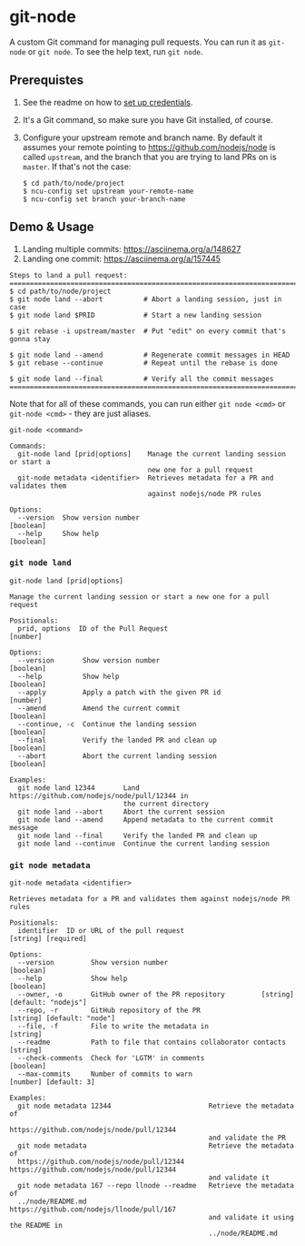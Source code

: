 # git-node

A custom Git command for managing pull requests. You can run it as
`git-node` or `git node`. To see the help text, run `git node`.

## Prerequistes

1. See the readme on how to
  [set up credentials](../README.md#setting-up-credentials).
1. It's a Git command, so make sure you have Git installed, of course.
1. Configure your upstream remote and branch name. By default it assumes your
   remote pointing to https://github.com/nodejs/node is called `upstream`, and
   the branch that you are trying to land PRs on is `master`. If that's not the
   case:

   ```
   $ cd path/to/node/project
   $ ncu-config set upstream your-remote-name
   $ ncu-config set branch your-branch-name
   ```

## Demo & Usage

1. Landing multiple commits: https://asciinema.org/a/148627
2. Landing one commit: https://asciinema.org/a/157445

```
Steps to land a pull request:
==============================================================================
$ cd path/to/node/project
$ git node land --abort          # Abort a landing session, just in case
$ git node land $PRID            # Start a new landing session

$ git rebase -i upstream/master  # Put "edit" on every commit that's gonna stay

$ git node land --amend          # Regenerate commit messages in HEAD
$ git rebase --continue          # Repeat until the rebase is done

$ git node land --final          # Verify all the commit messages
==============================================================================
```

Note that for all of these commands, you can run either
`git node <cmd>` or `git-node <cmd>` - they are just aliases.

```
git-node <command>

Commands:
  git-node land [prid|options]    Manage the current landing session or start a
                                  new one for a pull request
  git-node metadata <identifier>  Retrieves metadata for a PR and validates them
                                  against nodejs/node PR rules

Options:
  --version  Show version number                                       [boolean]
  --help     Show help                                                 [boolean]
```

### `git node land`

```
git-node land [prid|options]

Manage the current landing session or start a new one for a pull request

Positionals:
  prid, options  ID of the Pull Request                                 [number]

Options:
  --version       Show version number                                  [boolean]
  --help          Show help                                            [boolean]
  --apply         Apply a patch with the given PR id                    [number]
  --amend         Amend the current commit                             [boolean]
  --continue, -c  Continue the landing session                         [boolean]
  --final         Verify the landed PR and clean up                    [boolean]
  --abort         Abort the current landing session                    [boolean]

Examples:
  git node land 12344       Land https://github.com/nodejs/node/pull/12344 in
                            the current directory
  git node land --abort     Abort the current session
  git node land --amend     Append metadata to the current commit message
  git node land --final     Verify the landed PR and clean up
  git node land --continue  Continue the current landing session
```

### `git node metadata`

```
git-node metadata <identifier>

Retrieves metadata for a PR and validates them against nodejs/node PR rules

Positionals:
  identifier  ID or URL of the pull request                            [string] [required]

Options:
  --version         Show version number                                          [boolean]
  --help            Show help                                                    [boolean]
  --owner, -o       GitHub owner of the PR repository         [string] [default: "nodejs"]
  --repo, -r        GitHub repository of the PR                 [string] [default: "node"]
  --file, -f        File to write the metadata in                                 [string]
  --readme          Path to file that contains collaborator contacts              [string]
  --check-comments  Check for 'LGTM' in comments                                 [boolean]
  --max-commits     Number of commits to warn                        [number] [default: 3]

Examples:
  git node metadata 12344                        Retrieve the metadata of
                                                 https://github.com/nodejs/node/pull/12344
                                                 and validate the PR
  git node metadata                              Retrieve the metadata of
  https://github.com/nodejs/node/pull/12344      https://github.com/nodejs/node/pull/12344
                                                 and validate it
  git node metadata 167 --repo llnode --readme   Retrieve the metadata of
  ../node/README.md                              https://github.com/nodejs/llnode/pull/167
                                                 and validate it using the README in
                                                 ../node/README.md
```